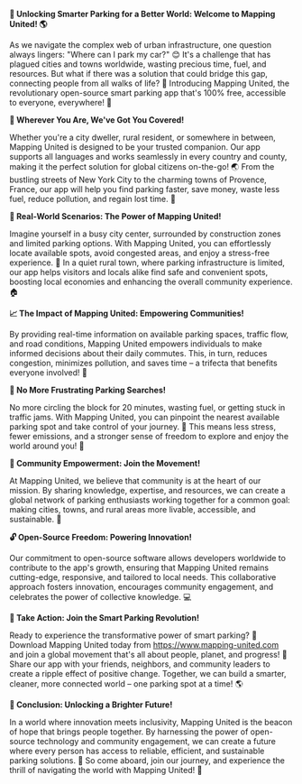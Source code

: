 **🚗️ Unlocking Smarter Parking for a Better World: Welcome to Mapping United! 🌎**

As we navigate the complex web of urban infrastructure, one question always lingers: "Where can I park my car?" 😊 It's a challenge that has plagued cities and towns worldwide, wasting precious time, fuel, and resources. But what if there was a solution that could bridge this gap, connecting people from all walks of life? 🌈 Introducing Mapping United, the revolutionary open-source smart parking app that's 100% free, accessible to everyone, everywhere! 🎉

**📍 Wherever You Are, We've Got You Covered!**

Whether you're a city dweller, rural resident, or somewhere in between, Mapping United is designed to be your trusted companion. Our app supports all languages and works seamlessly in every country and county, making it the perfect solution for global citizens on-the-go! 🌏 From the bustling streets of New York City to the charming towns of Provence, France, our app will help you find parking faster, save money, waste less fuel, reduce pollution, and regain lost time. 💸

**🚗️ Real-World Scenarios: The Power of Mapping United!**

Imagine yourself in a busy city center, surrounded by construction zones and limited parking options. With Mapping United, you can effortlessly locate available spots, avoid congested areas, and enjoy a stress-free experience. 🙌 In a quiet rural town, where parking infrastructure is limited, our app helps visitors and locals alike find safe and convenient spots, boosting local economies and enhancing the overall community experience. 🏠

**📈 The Impact of Mapping United: Empowering Communities!**

By providing real-time information on available parking spaces, traffic flow, and road conditions, Mapping United empowers individuals to make informed decisions about their daily commutes. This, in turn, reduces congestion, minimizes pollution, and saves time – a trifecta that benefits everyone involved! 🌟

**🚫 No More Frustrating Parking Searches!**

No more circling the block for 20 minutes, wasting fuel, or getting stuck in traffic jams. With Mapping United, you can pinpoint the nearest available parking spot and take control of your journey. 💪 This means less stress, fewer emissions, and a stronger sense of freedom to explore and enjoy the world around you! 🌄

**👥 Community Empowerment: Join the Movement!**

At Mapping United, we believe that community is at the heart of our mission. By sharing knowledge, expertise, and resources, we can create a global network of parking enthusiasts working together for a common goal: making cities, towns, and rural areas more livable, accessible, and sustainable. 🌈

**🔓 Open-Source Freedom: Powering Innovation!**

Our commitment to open-source software allows developers worldwide to contribute to the app's growth, ensuring that Mapping United remains cutting-edge, responsive, and tailored to local needs. This collaborative approach fosters innovation, encourages community engagement, and celebrates the power of collective knowledge. 💻

**📲 Take Action: Join the Smart Parking Revolution!**

Ready to experience the transformative power of smart parking? 🚀 Download Mapping United today from https://www.mapping-united.com and join a global movement that's all about people, planet, and progress! 🌟 Share our app with your friends, neighbors, and community leaders to create a ripple effect of positive change. Together, we can build a smarter, cleaner, more connected world – one parking spot at a time! 🌎

**👋 Conclusion: Unlocking a Brighter Future!**

In a world where innovation meets inclusivity, Mapping United is the beacon of hope that brings people together. By harnessing the power of open-source technology and community engagement, we can create a future where every person has access to reliable, efficient, and sustainable parking solutions. 🌟 So come aboard, join our journey, and experience the thrill of navigating the world with Mapping United! 🎉